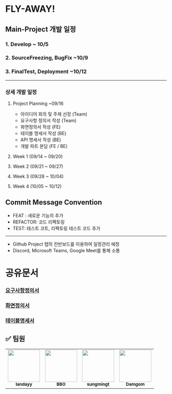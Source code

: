 # FLY-AWAY!

## Main-Project 개발 일정
### 1. Develop ~ 10/5  
### 2. SourceFreezing, BugFix ~10/9
### 3. FinalTest, Deployment ~10/12
***
### 상세 개발 일정
1. Project Planning ~09/16

      - 아이디어 회의 및 주제 선정 (Team)
      - 요구사항 정의서 작성 (Team)
      - 화면정의서 작성 (FE)
      - 테이블 명세서 작성 (BE)
      - API 명세서 작성 (BE)
      - 개발 파트 분담 (FE / BE)
      
  2. Week 1 (09/14 ~ 09/20)
  
  3. Week 2 (09/21 ~ 09/27)
  
  4. Week 3 (09/28 ~ 10/04)
  
  5. Week 4 (10/05 ~ 10/12)


## Commit Message Convention
- FEAT : 새로운 기능의 추가
- REFACTOR: 코드 리펙토링
- TEST: 테스트 코트, 리펙토링 테스트 코드 추가

***
- Github Project 탭의 칸반보드를 이용하여 일정관리 예정
- Discord, Microsoft Teams, Google Meet를 통해 소통

# 공유문서
### [요구사항정의서](https://ksackr-my.sharepoint.com/:x:/g/personal/hby2233_ks_ac_kr/Eb-kcbnhEqVKmNezrzqrhEUBgX64yRLw0ksTkqLiQFrsaQ?e=vhm365)
### [화면정의서](https://ksackr-my.sharepoint.com/:w:/g/personal/hby2233_ks_ac_kr/Eb8lxh4HdKxIhm8yWexsA_wBwo8X6R5uzQSAwfFJe4CFCg?e=Uw4VQi)
### [테이블명세서](https://docs.google.com/spreadsheets/d/1g31xPBhDgVgAwEFuHcrMhiMb_Crma9F9YNMw2Pe0d6Q/edit#gid=0)

## ✅ 팀원

  
<table>
  <tr>
     <td align="center"><a href="https://github.com/Iandayy"><img src="https://avatars.githubusercontent.com/u/104152583?v=4?s=100" width="100px;" alt=""/><br /><sub><b>Iandayy</b></sub></a><br /></td>
    <td align="center"><a href="https://github.com/slevme"><img src="https://avatars.githubusercontent.com/u/46449090?v=4?s=100" width="100px;" alt=""/><br /><sub><b>BBO</b></sub></a><br /></td>
    <td align="center"><a href="https://github.com/sungmingt"><img src="https://avatars.githubusercontent.com/u/95558880?v=4?s=100" width="100px;" alt=""/><br /><sub><b>sungmingt</b></sub></a><br /></td>
    <td align="center"><a href="https://github.com/Damgom"><img src="https://avatars.githubusercontent.com/u/104135990?v=4?s=100" width="100px;" alt=""/><br /><sub><b>Damgom</b></sub></a><br /></td>
    
</tr>
</table>
